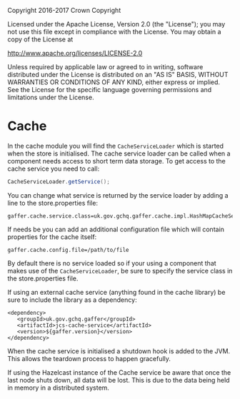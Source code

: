 Copyright 2016-2017 Crown Copyright

Licensed under the Apache License, Version 2.0 (the "License");
you may not use this file except in compliance with the License.
You may obtain a copy of the License at

  http://www.apache.org/licenses/LICENSE-2.0

Unless required by applicable law or agreed to in writing, software
distributed under the License is distributed on an "AS IS" BASIS,
WITHOUT WARRANTIES OR CONDITIONS OF ANY KIND, either express or implied.
See the License for the specific language governing permissions and
limitations under the License.

Cache
=====
In the cache module you will find the `CacheServiceLoader` which is
started when the store is initialised. The cache service loader can be
called when a component needs access to short term data storage. To
get access to the cache service you need to call:
```java
CacheServiceLoader.getService();
```
You can change what service is returned by the service loader by adding
a line to the store.properties file:
```
gaffer.cache.service.class=uk.gov.gchq.gaffer.cache.impl.HashMapCacheService
```
If needs be you can add an additional configuration file which will
contain properties for the cache itself:
```
gaffer.cache.config.file=/path/to/file
```

By default there is no service loaded so if your using a component that
makes use of the `CacheServiceLoader`, be sure to specify the service class
in the store.properties file.

If using an external cache service (anything found in the cache library) be
sure to include the library as a dependency:
```
<dependency>
   <groupId>uk.gov.gchq.gaffer</groupId>
   <artifactId>jcs-cache-service</artifactId>
   <version>${gaffer.version}</version>
</dependency>
```

When the cache service is initialised a shutdown hook is added to the JVM.
This allows the teardown process to happen gracefully.

If using the Hazelcast instance of the Cache service be aware that once the last
node shuts down, all data will be lost. This is due to the data being held in
memory in a distributed system.